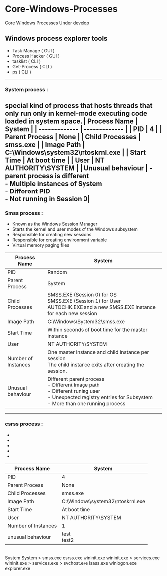 # Core-Windows-Processes
Core Windows Processes Under develop

## Windows process explorer tools

+ Task Manage ( GUI )
+ Process Hacker ( GUI )
+ tasklist ( CLI )
+ Get-Process ( CLI )
+ ps  ( CLI )


-----------------------------------------
###  System process :
special kind of process that hosts threads that only run only in kernel-mode executing code loaded in system space.
| Process Name  | System |
| ------------- | ------------- |
| PID | 4 |
| Parent Process | None |
|  Child Processes | smss.exe |
| Image Path  | C:\Windows\system32\ntoskrnl.exe |
| Start Time | At boot time |
| User | NT AUTHORITY\SYSTEM |
| Unusual behaviour  | - parent process is different <br> - Multiple instances of System <br> - Different PID <BR> - Not running in Session 0|
-----------------------------------------

  
### Smss process :   
+ Known as the Windows Session Manager
+ Starts the kernel and user modes of the Windows subsystem
+ Responsible for creating new sessions
+ Responsible for creating environment variable
+ Virtual memory paging files
  
| Process Name  | System |
| ------------- | ------------- |
| PID | Random |
| Parent Process | System |
| Child Processes | SMSS.EXE (Session 0) for OS <br> SMSS.EXE (Session 1) for User <br> AUTOCHK.EXE and a new SMSS.EXE instance for each new session |
| Image Path  |C:\Windows\System32\smss.exe |
| Start Time | Within seconds of boot time for the master instance |
| User | NT AUTHORITY\SYSTEM |
| Number of Instances | One master instance and child instance per session <br> The child instance exits after creating the session. |
| Unusual behaviour  | Different parent process <br> - Different image path <br> - Different runing user <br> - Unexpected registry entries for Subsystem <br> - More than one running process  |
-----------------------------------------
  
  
  ### csrss process :
  +
  +
  +
  +
  +
  
  
  

| Process Name  | System |
| ------------- | ------------- |
| PID | 4 |
| Parent Process | None |
|  Child Processes | smss.exe |
| Image Path  | C:\Windows\system32\ntoskrnl.exe |
| Start Time | At boot time |
| User | NT AUTHORITY\SYSTEM |
| Number of Instances | 1 |
| unusual behaviour  | test <br> test2 |




  









<br>
System
System > smss.exe
csrss.exe
wininit.exe
wininit.exe > services.exe
wininit.exe > services.exe > svchost.exe
lsass.exe
winlogon.exe
explorer.exe
